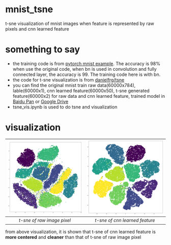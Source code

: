 # mnist_tsne
t-sne visualization of mnist images when feature is represented by raw pixels and cnn learned feature

# something to say
- the training code is from [pytorch mnist example](https://github.com/pytorch/examples/tree/master/mnist). The accuracy is 98% when use the original code, when bn is used in convolution and fully connected layer, the accuracy is 99. The training code here is with bn.
- the code for t-sne visualization is from [danielfrg/tsne](https://github.com/danielfrg/tsne)
- you can find the original mnist train raw data(60000x784), lable(60000x1), cnn learned feature(60000x50), t-sne generated feature(60000x2) for raw data and cnn learned feature, trained model in [Baidu Pan](https://pan.baidu.com/s/1ESrfqb4Jn8-4c3wmGWcyCw) or [Google Drive](https://drive.google.com/drive/folders/1fe20AhrNj1sHMlyiTOlpUrMBPpvbc6Jn?usp=sharing)
- tsne_vis.ipynb is used to do tsne and visualization

# visualization
| <img src="train/data_2d.png" > | <img src="train/output_2d.png">|
|:---:|:---:|
|*t-sne of raw image pixel*|*t-sne of cnn learned feature*|

from above visualization, it is shown that t-sne of cnn learned feature is **more centered** and **cleaner** than that of t-sne of raw image pixel 
